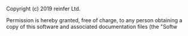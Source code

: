 Copyright (c) 2019 reinfer Ltd.

Permission is hereby granted, free of charge, to any person obtaining a copy
of this software and associated documentation files (the "Softw
